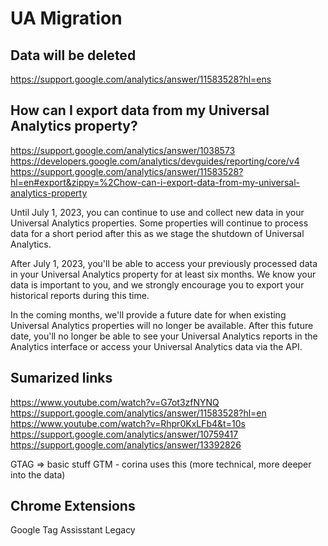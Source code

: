# UA Migration

## Data will be deleted

<https://support.google.com/analytics/answer/11583528?hl=ens>

## How can I export data from my Universal Analytics property?

<https://support.google.com/analytics/answer/1038573>
<https://developers.google.com/analytics/devguides/reporting/core/v4>
<https://support.google.com/analytics/answer/11583528?hl=en#export&zippy=%2Chow-can-i-export-data-from-my-universal-analytics-property>

Until July 1, 2023, you can continue to use and collect new data in your Universal Analytics properties. Some properties will continue to process data for a short period after this as we stage the shutdown of Universal Analytics.

After July 1, 2023, you'll be able to access your previously processed data in your Universal Analytics property for at least six months. We know your data is important to you, and we strongly encourage you to export your historical reports during this time.

In the coming months, we'll provide a future date for when existing Universal Analytics properties will no longer be available. After this future date, you'll no longer be able to see your Universal Analytics reports in the Analytics interface or access your Universal Analytics data via the API.

## Sumarized links

<https://www.youtube.com/watch?v=G7ot3zfNYNQ>
https://support.google.com/analytics/answer/11583528?hl=en
https://www.youtube.com/watch?v=Rhpr0KxLFb4&t=10s
https://support.google.com/analytics/answer/10759417
https://support.google.com/analytics/answer/13392826

GTAG => basic stuff
GTM - corina uses this (more technical, more deeper into the data)

## Chrome Extensions

Google Tag Assisstant Legacy
